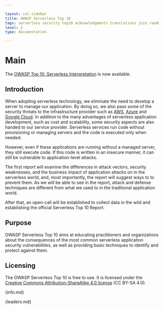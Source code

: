 ```yaml
---

layout: col-sidebar
title: OWASP Serverless Top 10
tags: serverless security top10 acknowledgments translations join roadmap news 
level: 2
type: documentation

---
```



# Main

<table>
<tbody>
<tr class="odd">
<p>The <a href="/www-pdf-archive/OWASP-Top-10-Serverless-Interpretation-en.pdf">OWASP Top 10: Serverless Interpretation</a> is now available.</p>
<h2 id="introduction">Introduction</h2>
<p>When adopting serverless technology, we eliminate the need to develop a server to manage our application. By doing so, we also pass some of the security threats to the infrastructure provider such as <a href="https://aws.amazon.com/serverless/">AWS</a>, <a href="https://azure.microsoft.com/en-us/services/functions/">Azure</a> and <a href="https://cloud.google.com/functions/">Google Cloud</a>. In addition to the many advantages of serverless application development, such as cost and scalability, some security aspects are also handed to our service provider. Serverless services run code without provisioning or managing servers and the code is executed only when needed.</p>
<p>However, even if these applications are running without a managed server, they still execute code. If this code is written in an insecure manner, it can still be vulnerable to application-level attacks.</p>
<p>The first report will examine the differences in attack vectors, security weaknesses, and the business impact of application attacks on in the serverless world, and, most importantly, the report will suggest ways to to prevent them. As we will be able to see in the report, attack and defense techniques are different from what we used to in the traditional application world.</p>
<p>After that, an open-call will be established to collect data in the wild and establishing the official Serverless Top 10 Report.</p>
<h2 id="purpose">Purpose</h2>
<p>OWASP Serverless Top 10 aims at educating practitioners and organizations about the consequences of the most common serverless application security vulnerabilities, as well as providing basic techniques to identify and protect against them.</p>
<h2 id="licensing">Licensing</h2>
<p>The OWASP Serverless Top 10 is free to use. It is licensed under the <a href="http://creativecommons.org/licenses/by-sa/4.0/">Creative Commons Attribution-ShareAlike 4.0 license</a> (CC BY-SA 4.0).</p>

{info.md}


{leaders.md}

